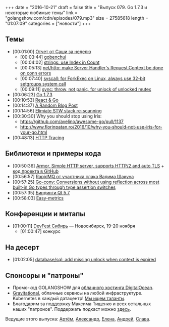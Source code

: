 +++
date = "2016-10-21"
draft = false
title = "Выпуск 079. Go 1.7.3 и некоторые любимые темы"
link = "golangshow.com/cdn/episodes/079.mp3"
size = 27585618
length = "01:07:09"
categories = ["новости"]
+++

## Темы

- [00:01:00] [Отчет от Саши за неделю](https://github.com/LK4D4/report/blob/master/reports/golang-10-21.md)
  - [00:03:44] [gobenchui](https://github.com/divan/gobenchui)
  - [00:04:02] [strings: use Index in Count](https://github.com/golang/go/commit/6347367be36df608cce84beb097378f8654dd208)
  - [00:05:13] [net/http: make Server Handler's Request.Context be done on conn errors](https://github.com/golang/go/commit/faf882d1d427e8c8a9a1be00d8ddcab81d1e848e)
  - [00:07:40] [syscall: for ForkExec on Linux, always use 32-bit setgroups system call](https://github.com/golang/go/commit/6c295a9a71924478a344e7b447ff3b44b1e94511)
  - [00:09:11] [sync: throw, not panic, for unlock of unlocked mutex](https://github.com/golang/go/commit/40d81cf061d8a2a277d70446f582a984c1701ff3)
- [00:06:23] [Go 1.7.3](https://github.com/golang/go/issues?q=milestone%3AGo1.7.3)
- [00:10:53] [React & Go](http://bepsays.com/en/2016/10/13/react-in-go/)
- [00:14:37] [A Random Blog Post](https://appliedgo.net/random/)
- [00:14:56] [Elimiate STW stack re-scanning](https://gist.github.com/aclements/4b5e2758310032dbdb030d7648b5ab32)
- [00:30:30] Why you should stop using Iris:
  - https://github.com/avelino/awesome-go/pull/1137
  - http://www.florinpatan.ro/2016/10/why-you-should-not-use-iris-for-your-go.html
- [00:48:13] [HTTP Tracing](https://blog.golang.org/http-tracing)

## Библиотеки и примеры кода

- [00:50:36] [Armor, Simple HTTP server, supports HTTP/2 and auto TLS](https://armor.labstack.com/) + [код проекта в GitHub](https://github.com/labstack/armor)
- [00:56:57] [RapidMQ от участника слака Вадима Шакуна](https://github.com/sybrexsys/RapidMQ)
- [00:57:25] [Go-conv: Conversions without using reflection across most built-in Go types through type assertion switches](https://github.com/cstockton/go-conv)
- [00:57:35] [Биндинги Qt 5.7](https://github.com/therecipe/qt)
- [00:58:03] [Easy-metrics](https://github.com/admobi/easy-metrics)

## Конференции и митапы

- [01:00:11] [DevFest Сибирь](https://devfest.gdg.org.ru) — Новосибирск, 19-20 ноября
  - [01:00:47] конкурс

## На десерт

- [01:02:05] [database/sql: add missing unlock when context is expired](https://github.com/golang/go/commit/692df217ca21b6df8e4dc65538fcc90733e8900e)

## Спонсоры и "патроны"

- Промо-код GOLANGSHOW для [облачного хостинга DigitalOcean](https://www.digitalocean.com/?utm_campaign=golangshow&utm_medium=podcast&refcode=63eedb038a3e).
- [Gravitational](http://gravitational.com), облачные сервисы на любой инфраструктуре. Kubernetes в каждый датацентр! [Мы ищем таланты](https://github.com/gravitational/careers).
- Благодарим за поддержку Максима Тищенко и всех остальных наших "патронов". Поддержать подкаст можно [здесь](https://www.patreon.com/golangshow).

Ведущие этого выпуска: [Артём](https://twitter.com/miolini), [Александр](https://twitter.com/LK4D4math), [Елена](https://twitter.com/webdeva), [Андрей](https://twitter.com/dadabird), [Слава](https://twitter.com/m0sth8).
